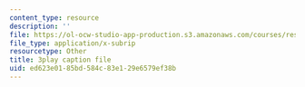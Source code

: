 ```yaml
---
content_type: resource
description: ''
file: https://ol-ocw-studio-app-production.s3.amazonaws.com/courses/res-2-002-finite-element-procedures-for-solids-and-structures-spring-2010/ed623e0185bd584c83e129e6579ef38b_6pHHh67t6F8.vtt
file_type: application/x-subrip
resourcetype: Other
title: 3play caption file
uid: ed623e01-85bd-584c-83e1-29e6579ef38b
---
```

